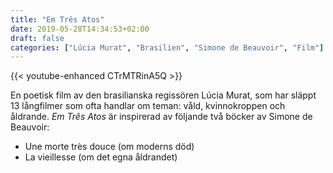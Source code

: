 ```yaml
---
title: "Em Três Atos"
date: 2019-05-28T14:34:53+02:00
draft: false
categories: ["Lúcia Murat", "Brasilien", "Simone de Beauvoir", "Film"]
---
```


{{< youtube-enhanced CTrMTRinA5Q >}} 

En poetisk film av den brasilianska regissören Lúcia Murat, som har släppt 13 långfilmer som ofta handlar om teman: våld, kvinnokroppen och åldrande. *Em Três Atos* är inspirerad av följande två böcker av Simone de Beauvoir:

* Une morte très douce (om moderns död)
* La vieillesse (om det egna åldrandet)
